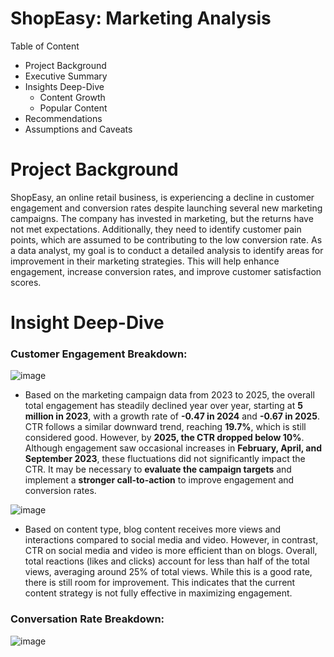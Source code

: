 # ShopEasy: Marketing Analysis

Table of Content
- Project Background
- Executive Summary
- Insights Deep-Dive
  - Content Growth
  - Popular Content
- Recommendations
- Assumptions and Caveats

# Project Background
ShopEasy, an online retail business, is experiencing a decline in customer engagement and conversion rates despite launching several new marketing campaigns. The company has invested in marketing, but the returns have not met expectations. Additionally, they need to identify customer pain points, which are assumed to be contributing to the low conversion rate. As a data analyst, my goal is to conduct a detailed analysis to identify areas for improvement in their marketing strategies. This will help enhance engagement, increase conversion rates, and improve customer satisfaction scores.

# Insight Deep-Dive
### Customer Engagement Breakdown:
![image](https://github.com/user-attachments/assets/c08f216f-a696-42ef-a361-758a0f330a31)
- Based on the marketing campaign data from 2023 to 2025, the overall total engagement has steadily declined year over year, starting at **5 million in 2023**, with a growth rate of **-0.47 in 2024** and **-0.67 in 2025**. CTR follows a similar downward trend, reaching **19.7%**, which is still considered good. However, by **2025, the CTR dropped below 10%**. Although engagement saw occasional increases in **February, April, and September 2023**, these fluctuations did not significantly impact the CTR. It may be necessary to **evaluate the campaign targets** and implement a **stronger call-to-action** to improve engagement and conversion rates.

![image](https://github.com/user-attachments/assets/ec5e961f-7761-47ac-80a0-4af21e79f711)
- Based on content type, blog content receives more views and interactions compared to social media and video. However, in contrast, CTR on social media and video is more efficient than on blogs. Overall, total reactions (likes and clicks) account for less than half of the total views, averaging around 25% of total views. While this is a good rate, there is still room for improvement. This indicates that the current content strategy is not fully effective in maximizing engagement.

### Conversation Rate Breakdown:
![image](https://github.com/user-attachments/assets/2b8661f7-e99a-48de-9432-549d8be1fbfc)



